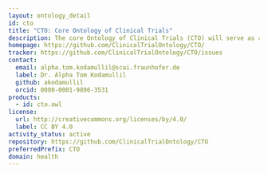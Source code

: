 ```yaml
---
layout: ontology_detail
id: cto
title: "CTO: Core Ontology of Clinical Trials"
description: The core Ontology of Clinical Trials (CTO) will serve as a structured resource integrating basic terms and concepts in the context of clinical trials. Thereby covering clinicaltrails.gov. CoreCTO will serve as a basic ontology to generate extended versions for specific applications such as annotation of variables in study documents from clinical trials.
homepage: https://github.com/ClinicalTrialOntology/CTO/
tracker: https://github.com/ClinicalTrialOntology/CTO/issues
contact:
  email: alpha.tom.kodamullil@scai.fraunhofer.de
  label: Dr. Alpha Tom Kodamullil
  github: akodamullil
  orcid: 0000-0001-9896-3531
products:
  - id: cto.owl
license:
  url: http://creativecommons.org/licenses/by/4.0/
  label: CC BY 4.0
activity_status: active
repository: https://github.com/ClinicalTrialOntology/CTO
preferredPrefix: CTO
domain: health
---
```

